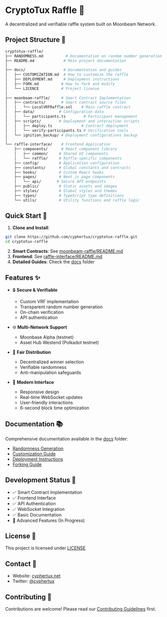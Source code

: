 # CryptoTux Raffle 🎫

A decentralized and verifiable raffle system built on Moonbeam Network.

## Project Structure 📂

```bash
cryptotux-raffle/
├── RANDOMNESS.md          # Documentation on random number generation
├── README.md             # Main project documentation
│
├── docs/                 # Documentation and guides
│   ├── CUSTOMIZATION.md  # How to customize the raffle
│   ├── DEPLOYMENT.md     # Deployment instructions
│   ├── FORK.md          # How to fork and modify
│   └── LICENCE          # Project license
│
├── moonbeam-raffle/     # Smart Contract Implementation
│   ├── contracts/       # Smart contract source files
│   │   └── LocalVRFRaffle.sol    # Main raffle contract
│   ├── data/           # Configuration data
│   │   └── participants.ts        # Participant management
│   ├── scripts/        # Deployment and interaction scripts
│   │   ├── deploy.ts             # Contract deployment
│   │   └── verify-participants.ts # Verification tools
│   └── ignition_backup/ # Deployment configurations backup
│
└── raffle-interface/    # Frontend Application
    ├── components/      # React component library
    │   ├── common/     # Shared UI components
    │   └── raffle/     # Raffle-specific components
    ├── config/         # Application configuration
    ├── constants/      # Global constants and contracts
    ├── hooks/          # Custom React hooks
    ├── pages/          # Next.js page components
    │   └── api/       # Secure API endpoints
    ├── public/         # Static assets and images
    ├── styles/         # Global styles and themes
    ├── types/          # TypeScript type definitions
    └── utils/          # Utility functions and raffle logic
```

## Quick Start 🚀

1. **Clone and Install**:
```bash
git clone https://github.com/cyphertux/cryptotux-raffle.git
cd cryptotux-raffle
```

2. **Smart Contracts**: See [moonbeam-raffle/README.md](./moonbeam-raffle/README.md)
3. **Frontend**: See [raffle-interface/README.md](./raffle-interface/README.md)
4. **Detailed Guides**: Check the [docs](./docs) folder

## Features ✨

- 🔒 **Secure & Verifiable**
  - Custom VRF implementation
  - Transparent random number generation
  - On-chain verification
  - API authentication

- 🌐 **Multi-Network Support**
  - Moonbase Alpha (testnet)
  - Asset Hub Westend (Polkadot testnet)

- 🎯 **Fair Distribution**
  - Decentralized winner selection
  - Verifiable randomness
  - Anti-manipulation safeguards

- 📱 **Modern Interface**
  - Responsive design
  - Real-time WebSocket updates
  - User-friendly interactions
  - 6-second block time optimization

## Documentation 📚

Comprehensive documentation available in the [docs](./docs) folder:
- [Randomness Generation](./RANDOMNESS.md)
- [Customization Guide](./docs/CUSTOMIZATION.md)
- [Deployment Instructions](./docs/DEPLOYMENT.md)
- [Forking Guide](./docs/FORK.md)

## Development Status 🚧

- ✅ Smart Contract Implementation
- ✅ Frontend Interface
- ✅ API Authentication
- ✅ WebSocket Integration
- ✅ Basic Documentation
- 🔄 Advanced Features (In Progress)

## License 📄

This project is licensed under [LICENSE](./docs/LICENCE)

## Contact 📧

- Website: [cyphertux.net](https://www.cyphertux.net)
- Twitter: [@cyphertux](https://twitter.com/cyphertux)

## Contributing 🤝

Contributions are welcome! Please read our [Contributing Guidelines](./docs/FORK.md) first.
